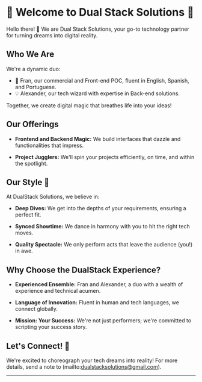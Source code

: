 # 🚀 Welcome to Dual Stack Solutions 🚀

Hello there! 👋 We are Dual Stack Solutions, your go-to technology partner for turning dreams into digital reality.

## Who We Are

We're a dynamic duo:
- 🌟 Fran, our commercial and Front-end POC, fluent in English, Spanish, and Portuguese.
- 💡 Alexander, our tech wizard with expertise in Back-end solutions.

Together, we create digital magic that breathes life into your ideas!

## Our Offerings

- **Frontend and Backend Magic:** We build interfaces that dazzle and functionalities that impress.
  
- **Project Jugglers:** We'll spin your projects efficiently, on time, and within the spotlight.

## Our Style 🎩

At DualStack Solutions, we believe in:
- **Deep Dives:** We get into the depths of your requirements, ensuring a perfect fit.
  
- **Synced Showtime:** We dance in harmony with you to hit the right tech moves.
  
- **Quality Spectacle:** We only perform acts that leave the audience (you!) in awe.

## Why Choose the DualStack Experience?

- **Experienced Ensemble:** Fran and Alexander, a duo with a wealth of experience and technical acumen.
  
- **Language of Innovation:** Fluent in human and tech languages, we connect globally.
  
- **Mission: Your Success:** We're not just performers; we're committed to scripting your success story.

## Let's Connect! 💌

We're excited to choreograph your tech dreams into reality! For more details, send a note to (mailto:dualstacksolutions@gmail.com).

---

